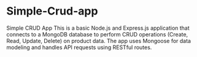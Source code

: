 # Simple-Crud-app
 Simple CRUD App This is a basic Node.js and Express.js application that connects to a MongoDB database to perform CRUD operations (Create, Read, Update, Delete) on product data. The app uses Mongoose for data modeling and handles API requests using RESTful routes.
